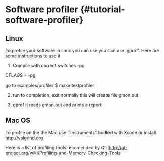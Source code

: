 # Software profiler {#tutorial-software-profiler}

## Linux
To profile your software in linux you can use you can use 'gprof'. Here are some instructions to use it

1) Compile with correct switches 
-pg

CFLAGS = -pg 

go to examples/profiler
\$ make testprofiler

2) run to completion, exit normally 
this will create file gmon.out

3) gprof <program>
it reads gmon.out and prints a report

## Mac OS

To profile on the the Mac use ``Instruments" budled with Xcode
or install http://valgrind.org

Here is a list of profiling tools recomended by Qt: http://qt-project.org/wiki/Profiling-and-Memory-Checking-Tools